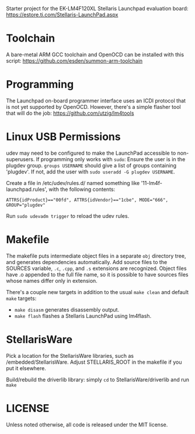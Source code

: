 
Starter project for the EK-LM4F120XL Stellaris Launchpad evaluation board:
https://estore.ti.com/Stellaris-LaunchPad.aspx


# Toolchain

A bare-metal ARM GCC toolchain and OpenOCD can be installed with this script: https://github.com/esden/summon-arm-toolchain


# Programming

The Launchpad on-board programmer interface uses an ICDI protocol that is not yet supported by OpenOCD. However, there's a simple flasher tool that will do the job: https://github.com/utzig/lm4tools


# Linux USB Permissions

udev may need to be configured to make the LaunchPad accessible to non-superusers. If programming only works with `sudo`:
Ensure the user is in the plugdev group. `groups USERNAME` should give a list of groups containing 'plugdev'. If not, add the user with `sudo useradd -G plugdev USERNAME`.

Create a file in /etc/udev/rules.d/ named something like '11-lm4f-launchpad.rules', with the following contents:

    ATTRS{idProduct}=="00fd", ATTRS{idVendor}=="1cbe", MODE="666", GROUP="plugdev"

Run `sudo udevadm trigger` to reload the udev rules.


# Makefile

The makefile puts intermediate object files in a separate `obj` directory tree, and generates dependencies automatically. Add source files to the SOURCES variable, `.c`, `.cpp`, and `.s` extensions are recognized. Object files have .o appended to the full file name, so it is possible to have sources files whose names differ only in extension.

There's a couple new targets in addition to the usual `make clean` and default `make` targets:

* `make disasm` generates disassembly output.
* `make flash` flashes a Stellaris LaunchPad using lm4flash.


# StellarisWare

Pick a location for the StellarisWare libraries, such as /embedded/StellarisWare. Adjust STELLARIS_ROOT in the makefile if you put it elsewhere.

Build/rebuild the driverlib library: simply `cd` to StellarisWare/driverlib and run `make`


# LICENSE

Unless noted otherwise, all code is released under the MIT license.
